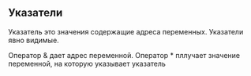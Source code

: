 ## Указатели

Указатель это значения содержащие адреса переменных.
Указатели явно видимые.

Оператор & дает адрес переменной.
Оператор * пллучает значение переменной, на которую указывает указатель